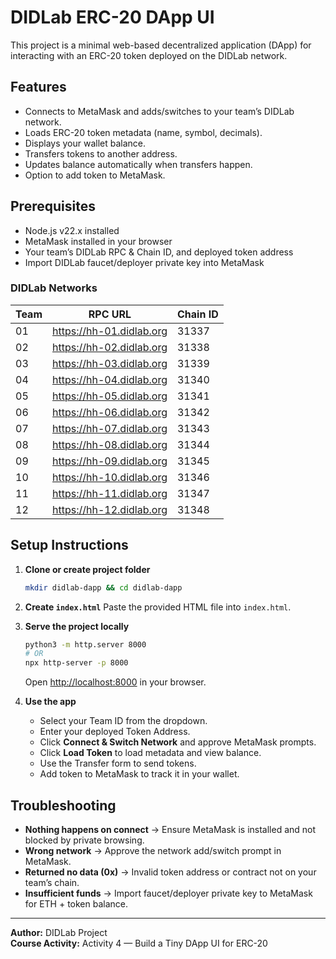 # DIDLab ERC-20 DApp UI

This project is a minimal web-based decentralized application (DApp) for interacting with an ERC-20 token deployed on the DIDLab network.

## Features
- Connects to MetaMask and adds/switches to your team’s DIDLab network.
- Loads ERC-20 token metadata (name, symbol, decimals).
- Displays your wallet balance.
- Transfers tokens to another address.
- Updates balance automatically when transfers happen.
- Option to add token to MetaMask.

## Prerequisites
- Node.js v22.x installed
- MetaMask installed in your browser
- Your team’s DIDLab RPC & Chain ID, and deployed token address
- Import DIDLab faucet/deployer private key into MetaMask

### DIDLab Networks
| Team | RPC URL | Chain ID |
|------|---------|----------|
| 01 | https://hh-01.didlab.org | 31337 |
| 02 | https://hh-02.didlab.org | 31338 |
| 03 | https://hh-03.didlab.org | 31339 |
| 04 | https://hh-04.didlab.org | 31340 |
| 05 | https://hh-05.didlab.org | 31341 |
| 06 | https://hh-06.didlab.org | 31342 |
| 07 | https://hh-07.didlab.org | 31343 |
| 08 | https://hh-08.didlab.org | 31344 |
| 09 | https://hh-09.didlab.org | 31345 |
| 10 | https://hh-10.didlab.org | 31346 |
| 11 | https://hh-11.didlab.org | 31347 |
| 12 | https://hh-12.didlab.org | 31348 |

## Setup Instructions

1. **Clone or create project folder**
   ```bash
   mkdir didlab-dapp && cd didlab-dapp
   ```

2. **Create `index.html`**
   Paste the provided HTML file into `index.html`.

3. **Serve the project locally**
   ```bash
   python3 -m http.server 8000
   # OR
   npx http-server -p 8000
   ```

   Open [http://localhost:8000](http://localhost:8000) in your browser.

4. **Use the app**
   - Select your Team ID from the dropdown.
   - Enter your deployed Token Address.
   - Click **Connect & Switch Network** and approve MetaMask prompts.
   - Click **Load Token** to load metadata and view balance.
   - Use the Transfer form to send tokens.
   - Add token to MetaMask to track it in your wallet.

## Troubleshooting
- **Nothing happens on connect** → Ensure MetaMask is installed and not blocked by private browsing.
- **Wrong network** → Approve the network add/switch prompt in MetaMask.
- **Returned no data (0x)** → Invalid token address or contract not on your team’s chain.
- **Insufficient funds** → Import faucet/deployer private key to MetaMask for ETH + token balance.

---

**Author:** DIDLab Project  
**Course Activity:** Activity 4 — Build a Tiny DApp UI for ERC-20  
